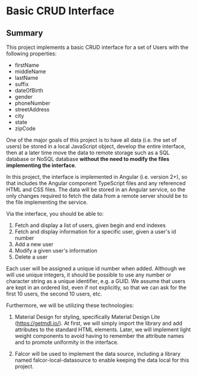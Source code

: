 Basic CRUD Interface
====================

Summary
-------

This project implements a basic CRUD interface for a
set of Users with the following properties:

- firstName
- middleName
- lastName
- suffix
- dateOfBirth
- gender
- phoneNumber
- streetAddress
- city
- state
- zipCode

One of the major goals of this project is to have all
data (i.e. the set of users) be stored in a local
JavaScript object, develop the entire interface,
then at a later time move the data to remote storage
such as a SQL database or NoSQL database **without the
need to modify the files implementing the interface**.

In this project, the interface is implemented in Angular
(i.e. version 2+), so that includes the Angular component
TypeScript files and any referenced HTML and CSS files.
The data will be stored in an Angular service, so the
only changes required to fetch the data from a remote
server should be to the file implementing the service.

Via the interface, you should be able to:

1. Fetch and display a list of users, given begin and end
	indexes
2. Fetch and display information for a specific user,
	given a user's id number
3. Add a new user
4. Modify a given user's information
5. Delete a user

Each user will be assigned a unique id number when added.
Although we will use unique integers, it should be possible
to use any number or character string as a unique identifier,
e.g. a GUID.
We assume that users are kept in an ordered list, even if
not explicitly, so that we can ask for the first 10 users,
the second 10 users, etc.

Furthermore, we will be utilizing these technologies:

1. Material Design for styling, specifically Material Design
	Lite (<https://getmdl.io/>). At first, we will simply
	import the library and add attributes to the standard
	HTML elements. Later, we will implement light weight
	components to avoid having to remember the attribute names
	and to promote uniformity in the interface.

2. Falcor will be used to implement the data source,
	including a library named falcor-local-datasource
	to enable keeping the data local for this project.

